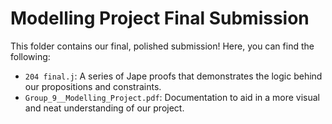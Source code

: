 # Modelling Project Final Submission

This folder contains our final, polished submission! Here, you can find the following:

* `204 final.j`: A series of Jape proofs that demonstrates the logic behind our propositions and constraints.
* `Group_9__Modelling_Project.pdf`: Documentation to aid in a more visual and neat understanding of our project. 
